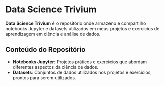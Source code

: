 # Data Science Trivium

**Data Science Trivium** é o repositório onde armazeno e compartilho notebooks Jupyter e datasets utilizados em meus projetos e exercícios de aprendizagem em ciência e análise de dados.

## Conteúdo do Repositório
- **Notebooks Jupyter**: Projetos práticos e exercícios que abordam diferentes aspectos da ciência de dados.
- **Datasets**: Conjuntos de dados utilizados nos projetos e exercícios, prontos para serem utilizados.


